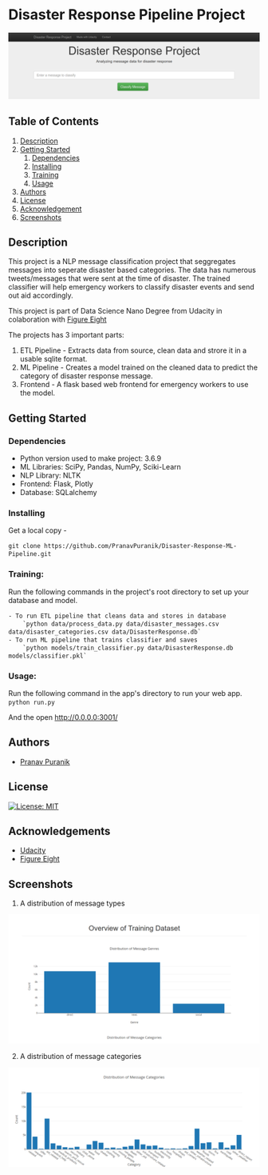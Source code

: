 # Disaster Response Pipeline Project

![Frontend](/app/images/indexPage1.png)

## Table of Contents
1. [Description](#description)
2. [Getting Started](#getting_started)
	1. [Dependencies](#dependencies)
	2. [Installing](#installing)
	3. [Training](#training)
	4. [Usage](#usage)
3. [Authors](#authors)
4. [License](#license)
5. [Acknowledgement](#acknowledgement)
6. [Screenshots](#screenshots)

<a name="descripton"></a>
## Description

This project is a NLP message classification project that seggregates messages into seperate disaster based categories. The data has numerous tweets/messages that were sent at the time of disaster. The trained classifier will help emergency workers to classify disaster events and send out aid accordingly. 

This project is part of Data Science Nano Degree from Udacity in colaboration with <a href="https://www.figure-eight.com/" target="_blank">Figure Eight</a>

The projects has 3 important parts:
1. ETL Pipeline - Extracts data from source, clean data and strore it in a usable sqlite format. 
2. ML Pipeline - Creates a model trained on the cleaned data to predict the category of disaster response message.
3. Frontend - A flask based web frontend for emergency workers to use the model.

<a name="getting_started"></a>
## Getting Started

<a name="dependencies"></a>
### Dependencies
* Python version used to make project: 3.6.9
* ML Libraries: SciPy, Pandas, NumPy, Sciki-Learn
* NLP Library: NLTK
* Frontend: Flask, Plotly
* Database: SQLalchemy

<a name="installing"></a>
### Installing
Get a local copy - 
```
git clone https://github.com/PranavPuranik/Disaster-Response-ML-Pipeline.git
```
<a name="Training"></a>
### Training:
Run the following commands in the project's root directory to set up your database and model.

    - To run ETL pipeline that cleans data and stores in database
        `python data/process_data.py data/disaster_messages.csv data/disaster_categories.csv data/DisasterResponse.db`
    - To run ML pipeline that trains classifier and saves
        `python models/train_classifier.py data/DisasterResponse.db models/classifier.pkl`

<a name="Usage"></a>
### Usage:
Run the following command in the app's directory to run your web app.
    `python run.py`

And the open http://0.0.0.0:3001/

 

<a name="authors"></a>
## Authors

* [Pranav Puranik](https://github.com/PranavPuranik)

<a name="license"></a>
## License
[![License: MIT](https://img.shields.io/badge/License-MIT-yellow.svg)](https://opensource.org/licenses/MIT)

<a name="acknowledgement"></a>
## Acknowledgements

* [Udacity](https://www.udacity.com/)
* [Figure Eight](https://www.figure-eight.com/)

<a name="screenshots"></a>
## Screenshots

1. A distribution of message types

![Sample Input](/app/images/Plot1.png)

2. A distribution of message categories

![Sample Input](/app/images/Plot2.png)

